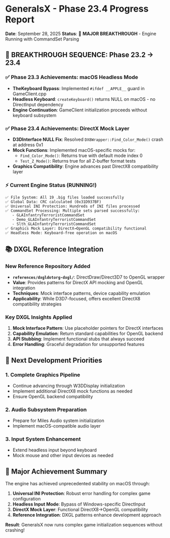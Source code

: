 # GeneralsX - Phase 23.4 Progress Report

**Date**: September 28, 2025
**Status**: 🎉 **MAJOR BREAKTHROUGH** - Engine Running with CommandSet Parsing

## 🚀 **BREAKTHROUGH SEQUENCE: Phase 23.2 → 23.4**

### ✅ **Phase 23.3 Achievements: macOS Headless Mode**
- **TheKeyboard Bypass**: Implemented `#ifdef __APPLE__` guard in GameClient.cpp
- **Headless Keyboard**: `createKeyboard()` returns NULL on macOS - no DirectInput dependency
- **Engine Continuation**: GameClient initialization proceeds without keyboard subsystem

### ✅ **Phase 23.4 Achievements: DirectX Mock Layer**
- **D3DInterface NULL Fix**: Resolved `DX8Wrapper::Find_Color_Mode()` crash at address 0x1
- **Mock Functions**: Implemented macOS-specific mocks for:
  - `Find_Color_Mode()`: Returns true with default mode index 0
  - `Test_Z_Mode()`: Returns true for all Z-buffer format tests
- **Graphics Compatibility**: Engine advances past DirectX8 compatibility layer

### ⚡️ **Current Engine Status (RUNNING!)**
```
✅ File System: All 19 .big files loaded successfully
✅ Global Data: CRC calculated (0x31D937BF)
✅ Universal INI Protection: Hundreds of INI files processed
✅ CommandSet Processing: Multiple sets parsed successfully:
   - GLAInfantryTerroristCommandSet
   - Demo_GLAInfantryTerroristCommandSet  
   - Slth_GLAInfantryTerroristCommandSet
✅ Graphics Mock Layer: DirectX→OpenGL compatibility functional
✅ Headless Mode: Keyboard-free operation on macOS
```

## 📚 **DXGL Reference Integration**

### New Reference Repository Added
- **`references/dxgldotorg-dxgl/`**: DirectDraw/Direct3D7 to OpenGL wrapper
- **Value**: Provides patterns for DirectX API mocking and OpenGL integration
- **Techniques**: Mock interface patterns, device capability emulation
- **Applicability**: While D3D7-focused, offers excellent DirectX8 compatibility strategies

### Key DXGL Insights Applied
1. **Mock Interface Pattern**: Use placeholder pointers for DirectX interfaces
2. **Capability Emulation**: Return standard capabilities for OpenGL backend
3. **API Stubbing**: Implement functional stubs that always succeed
4. **Error Handling**: Graceful degradation for unsupported features

## 🎯 **Next Development Priorities**

### 1. Complete Graphics Pipeline
- Continue advancing through W3DDisplay initialization
- Implement additional DirectX8 mock functions as needed
- Ensure OpenGL backend compatibility

### 2. Audio Subsystem Preparation  
- Prepare for Miles Audio system initialization
- Implement macOS-compatible audio layer

### 3. Input System Enhancement
- Extend headless input beyond keyboard
- Mock mouse and other input devices as needed

## 🎉 **Major Achievement Summary**

The engine has achieved unprecedented stability on macOS through:
1. **Universal INI Protection**: Robust error handling for complex game configuration
2. **Headless Input Mode**: Bypass of Windows-specific DirectInput
3. **DirectX Mock Layer**: Functional DirectX8→OpenGL compatibility
4. **Reference Integration**: DXGL patterns enhance development approach

**Result**: GeneralsX now runs complex game initialization sequences without crashing!